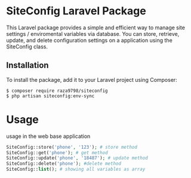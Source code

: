 # SiteConfig Laravel Package
This Laravel package provides a simple and efficient way to manage site settings / enviromental variables via database. You can store, retrieve, update, and delete configuration settings on a application using the SiteConfig class.


## Installation
To install the package, add it to your Laravel project using Composer:
```shell
$ composer require raza9798/siteconfig
$ php artisan siteconfig:env-sync
```

# Usage

usage in the web base application
```php
SiteConfig::store('phone', '123'); # store method
SiteConfig::get('phone'); # get method
SiteConfig::update('phone', '18487'); # update method
SiteConfig::delete('phone'); #delete method
SiteConfig::list(); # showing all variables as array
```
